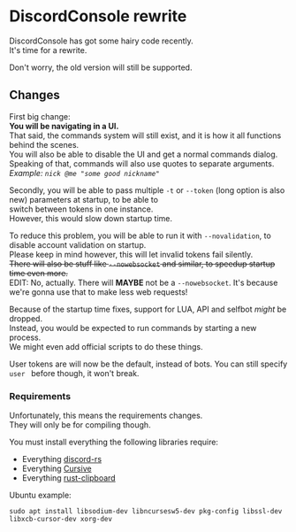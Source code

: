 # DiscordConsole rewrite

DiscordConsole has got some hairy code recently.  
It's time for a rewrite.

Don't worry, the old version will still be supported.

## Changes

First big change:  
**You will be navigating in a UI.**  
That said, the commands system will still exist, and it is how it all functions behind the scenes.  
You will also be able to disable the UI and get a normal commands dialog.  
Speaking of that, commands will also use quotes to separate arguments.  
*Example: `nick @me "some good nickname"`*

Secondly,
you will be able to pass multiple `-t` or `--token` (long option is also new) parameters at startup, to be able to  
switch between tokens in one instance.  
However, this would slow down startup time.

To reduce this problem, you will be able to run it with `--novalidation`, to disable account validation on startup.  
Please keep in mind however, this will let invalid tokens fail silently.  
~~There will also be stuff like `--nowebsocket` and similar, to speedup startup time even more.~~  
EDIT: No, actually. There will **MAYBE** not be a `--nowebsocket`. It's because we're gonna use that to make less web requests!

Because of the startup time fixes, support for LUA, API and selfbot *might* be dropped.  
Instead, you would be expected to run commands by starting a new process.  
We might even add official scripts to do these things.

User tokens are will now be the default, instead of bots. You can still specify `user ` before though, it won't break.

### Requirements

Unfortunately, this means the requirements changes.  
They will only be for compiling though.  

You must install everything the following libraries require:
- Everything [discord-rs](https://github.com/SpaceManiac/discord-rs)
- Everything [Cursive](https://github.com/gyscos/Cursive)
- Everything [rust-clipboard](https://github.com/aweinstock314/rust-clipboard)

Ubuntu example:
```
sudo apt install libsodium-dev libncursesw5-dev pkg-config libssl-dev libxcb-cursor-dev xorg-dev
```

